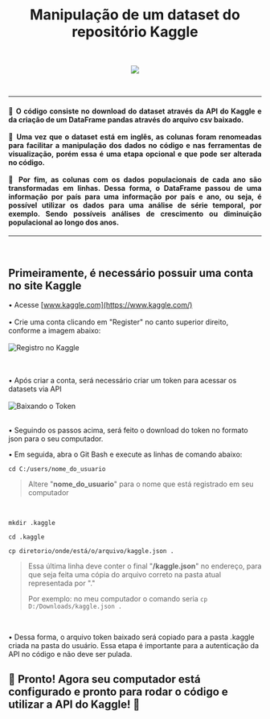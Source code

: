 <h1 align="center">Manipulação de um dataset do repositório Kaggle</h1><br>
<p align="center">
<img loading="lazy" src="https://img.shields.io/badge/STATUS-FINALIZADO-badge"/>
</p>
<br>

<hr></hr>

<h4 align="justify">🔹 O código consiste no download do dataset através da API do Kaggle e da criação de um DataFrame pandas através do arquivo csv baixado.<br></br>
🔹 Uma vez que o dataset está em inglês, as colunas foram renomeadas para facilitar a manipulação dos dados no código e nas ferramentas de visualização,
porém essa é uma etapa opcional e que pode ser alterada no código.<br></br>
🔹 Por fim, as colunas com os dados populacionais de cada ano são transformadas em linhas. Dessa forma, o DataFrame passou de uma informação por país para
uma informação por país e ano, ou seja, é possível utilizar os dados para uma análise de série temporal, por exemplo. Sendo possíveis análises de crescimento ou diminuição populacional ao longo dos anos.
</h4>

<hr></hr><br>

<h2>Primeiramente, é necessário possuir uma conta no site Kaggle</h2>

• Acesse [www.kaggle.com](https://www.kaggle.com/)<br></br>
• Crie uma conta clicando em "Register" no canto superior direito, conforme a imagem abaixo:<br></br>
![Registro no Kaggle](https://github.com/fsbettecher/world_population/assets/62480910/72e77922-67f0-4bf3-88eb-54dedd943ddb)<br>
<br></br>

• Após criar a conta, será necessário criar um token para acessar os datasets via API<br></br>
![Baixando o Token](https://github.com/fsbettecher/world_population/assets/62480910/5e49ab5f-ce7d-49f5-ac82-95a2db4dba08)
<br></br>

• Seguindo os passos acima, será feito o download do token no formato json para o seu computador.

• Em seguida, abra o Git Bash e execute as linhas de comando abaixo:

```
cd C:/users/nome_do_usuario
```

>Altere "<strong>nome_do_usuario</strong>" para o nome que está registrado em seu computador
<br>

```
mkdir .kaggle
```
```
cd .kaggle
```
```
cp diretorio/onde/está/o/arquivo/kaggle.json .
```
>Essa última linha deve conter o final "<strong>/kaggle.json</strong>" no endereço, para que seja feita uma cópia do arquivo correto na pasta atual representada por "."
>
>Por exemplo: no meu computador o comando seria `cp D:/Downloads/kaggle.json .`
<br>

• Dessa forma, o arquivo token baixado será copiado para a pasta .kaggle criada na pasta do usuário. Essa etapa é importante para a autenticação da API no código e não deve ser pulada.

<h2>🎉 Pronto! Agora seu computador está configurado e pronto para rodar o código e utilizar a API do Kaggle! 🎉</h2>
